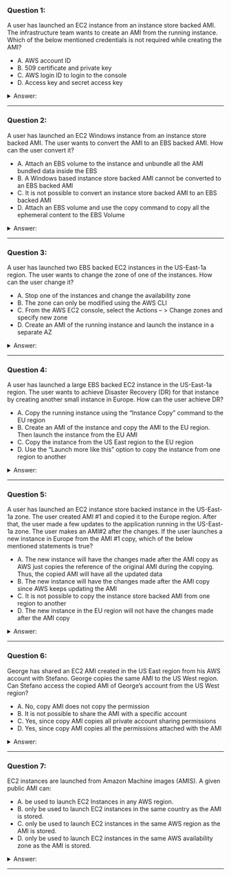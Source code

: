 ### Question 1:

A user has launched an EC2 instance from an instance store backed AMI. The infrastructure team wants to create an AMI from the running instance. Which of the below mentioned credentials is not required while creating the AMI?

- A. AWS account ID
- B. 509 certificate and private key
- C. AWS login ID to login to the console
- D. Access key and secret access key

<details><summary>Answer:</summary><p>
[C]

Categories:
[EC2, Instance Store]

Explanation:

Question 1@http://jayendrapatil.com/aws-ec2-amazon-machine-image-ami/

</p></details><hr>

### Question 2:

A user has launched an EC2 Windows instance from an instance store backed AMI. The user wants to convert the AMI to an EBS backed AMI. How can the user convert it?

- A. Attach an EBS volume to the instance and unbundle all the AMI bundled data inside the EBS
- B. A Windows based instance store backed AMI cannot be converted to an EBS backed AMI
- C. It is not possible to convert an instance store backed AMI to an EBS backed AMI
- D. Attach an EBS volume and use the copy command to copy all the ephemeral content to the EBS Volume

<details><summary>Answer:</summary><p>
[B]

Categories:
[EC2, EBS, Instance Store]

Explanation:

Question 2@http://jayendrapatil.com/aws-ec2-amazon-machine-image-ami/

</p></details><hr>

### Question 3:

A user has launched two EBS backed EC2 instances in the US-East-1a region. The user wants to change the zone of one of the instances. How can the user change it?

- A. Stop one of the instances and change the availability zone
- B. The zone can only be modified using the AWS CLI
- C. From the AWS EC2 console, select the Actions – > Change zones and specify new zone
- D. Create an AMI of the running instance and launch the instance in a separate AZ

<details><summary>Answer:</summary><p>
[D]

Categories:
[EC2, EBS]

Explanation:

Question 3@http://jayendrapatil.com/aws-ec2-amazon-machine-image-ami/

</p></details><hr>

### Question 4:

A user has launched a large EBS backed EC2 instance in the US-East-1a region. The user wants to achieve Disaster Recovery (DR) for that instance by creating another small instance in Europe. How can the user achieve DR?

- A. Copy the running instance using the “Instance Copy” command to the EU region
- B. Create an AMI of the instance and copy the AMI to the EU region. Then launch the instance from the EU AMI
- C. Copy the instance from the US East region to the EU region
- D. Use the “Launch more like this” option to copy the instance from one region to another

<details><summary>Answer:</summary><p>
[B]

Categories:
[EC2, EBS]

Explanation:

Question 4@http://jayendrapatil.com/aws-ec2-amazon-machine-image-ami/

</p></details><hr>

### Question 5:

A user has launched an EC2 instance store backed instance in the US-East-1a zone. The user created AMI #1 and copied it to the Europe region. After that, the user made a few updates to the application running in the US-East-1a zone. The user makes an AMI#2 after the changes. If the user launches a new instance in Europe from the AMI #1 copy, which of the below mentioned statements is true?

- A. The new instance will have the changes made after the AMI copy as AWS just copies the reference of the original AMI during the copying. Thus, the copied AMI will have all the updated data
- B. The new instance will have the changes made after the AMI copy since AWS keeps updating the AMI
- C. It is not possible to copy the instance store backed AMI from one region to another
- D. The new instance in the EU region will not have the changes made after the AMI copy

<details><summary>Answer:</summary><p>
[D]

Categories:
[EC2, Instance Store]

Explanation:

Question 5@http://jayendrapatil.com/aws-ec2-amazon-machine-image-ami/

</p></details><hr>

### Question 6:

George has shared an EC2 AMI created in the US East region from his AWS account with Stefano. George copies the same AMI to the US West region. Can Stefano access the copied AMI of George’s account from the US West region?

- A. No, copy AMI does not copy the permission
- B. It is not possible to share the AMI with a specific account
- C. Yes, since copy AMI copies all private account sharing permissions
- D. Yes, since copy AMI copies all the permissions attached with the AMI

<details><summary>Answer:</summary><p>
[A]

Categories:
[EC2]

Explanation:

Question 6@http://jayendrapatil.com/aws-ec2-amazon-machine-image-ami/

</p></details><hr>

### Question 7:

EC2 instances are launched from Amazon Machine images (AMIS). A given public AMI can:

- A. be used to launch EC2 Instances in any AWS region.
- B. only be used to launch EC2 instances in the same country as the AMI is stored.
- C. only be used to launch EC2 instances in the same AWS region as the AMI is stored.
- D. only be used to launch EC2 instances in the same AWS availability zone as the AMI is stored.

<details><summary>Answer:</summary><p>
[C]

Categories:
[EC2]

Explanation:

Question 7@http://jayendrapatil.com/aws-ec2-amazon-machine-image-ami/

C: (An AMI is tied to the region where its files are located within Amazon S3)

</p></details><hr>

